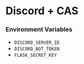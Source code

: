 # Discord + CAS

### Environment Variables
- `DISCORD_SERVER_ID`
- `DISCORD_BOT_TOKEN`
- `FLASK_SECRET_KEY`